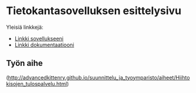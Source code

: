 # Tietokantasovelluksen esittelysivu

Yleisiä linkkejä:

* [Linkki sovellukseeni](eerojala.users.cs.helsinki.fi/tsoha-hiihtokilpailu)
* [Linkki dokumentaatiooni](https://github.com/eerojala/Hiihtokilpailujen-tulospalvelu/blob/master/doc/dokumentaatio.pdf)

## Työn aihe

(http://advancedkittenry.github.io/suunnittelu_ja_tyoymparisto/aiheet/Hiihtokisojen_tulospalvelu.html) 
